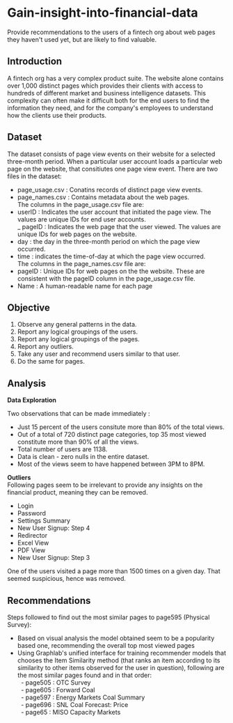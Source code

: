 # Gain-insight-into-financial-data
Provide recommendations to the users of a fintech org about web pages they haven't used yet, but are likely to find valuable.

## Introduction  

A fintech org has a very complex product suite. The website alone contains over 1,000 distinct pages which
provides their clients with access to hundreds of different market and business intelligence datasets. This
complexity can often make it difficult both for the end users to find the information they need, and for the
company's employees to understand how the clients use their products.  

## Dataset

The dataset consists of page view events on their website for a selected three-month period. When a particular
user account loads a particular web page on the website, that consitiutes one page view event.
There are two files in the dataset:  
- page_usage.csv : Conatins records of distinct page view events.  
- page_names.csv : Contains metadata about the web pages.  
The columns in the page_usage.csv file are:  
- userID : Indicates the user account that initiated the page view. The values are unique IDs for end
user accounts.  
_ pageID : Indicates the web page that the user viewed. The values are unique IDs for web pages on
the website.  
- day : the day in the three-month period on which the page view occurred.  
- time : indicates the time-of-day at which the page view occurred.  
The columns in the page_names.csv file are:  
- pageID : Unique IDs for web pages on the the website. These are consistent with the pageID
column in the page_usage.csv file.  
- Name : A human-readable name for each page  

## Objective  

1. Observe any general patterns in the data.  
2. Report any logical groupings of the users.  
3. Report any logical groupings of the pages.  
4. Report any outliers.  
5. Take any user and recommend users similar to that user.  
6. Do the same for pages.  

## Analysis  

**Data Exploration**  

Two observations that can be made immediately :  
* Just 15 percent of the users consitute more than 80% of the total views.  
* Out of a total of 720 distinct page categories, top 35 most viewed constitute more than 90% of all the views.  
* Total number of users are 1138.
* Data is clean - zero nulls in the entire dataset.  
* Most of the views seem to have happened between 3PM to 8PM.  

**Outliers**  
Following pages seem to be irrelevant to provide any insights on the financial product, meaning they can be removed.  
* Login  
* Password  
* Settings Summary  
* New User Signup: Step 4  
* Redirector  
* Excel View  
* PDF View  
* New User Signup: Step 3  

One of the users visited a page more than 1500 times on a given day. That seemed suspicious, hence was removed.  

## Recommendations  
Steps followed to find out the most similar pages to page595 (Physical Survey):  
* Based on visual analysis the model obtained seem to be a popularity based one, recommending the overall top most viewed pages  
* Using Graphlab's unified interface for training recommender models that chooses the Item Similarity method (that ranks an item according to its similarity to other items observed for the user in question), following are the most similar pages found  and in that order:  
&nbsp; - page505 : OTC Survey  
&nbsp; - page605 : Forward Coal  
&nbsp; - page597 : Energy Markets Coal Summary  
&nbsp; - page696 : SNL Coal Forecast: Price  
&nbsp; - page65 : MISO Capacity Markets  

